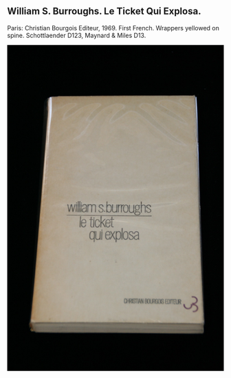 ## William S. Burroughs. Le Ticket Qui Explosa.

Paris: Christian Bourgois Editeur, 1969. First French. Wrappers yellowed on spine. Schottlaender D123, Maynard & Miles D13.

![Le Ticket Qui Explosa](../assets/images/le-ticket-qui-explosa-1.jpg)
